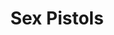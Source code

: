 ---
title: "Sex Pistols"
summary: "The Sex Pistols were an English punk rock band formed in London in 1975. Although their initial career lasted just two and a half years, they were one of the most culturally influential acts in popular music. The band initiated the punk movement in the United Kingdom and inspiring many later punk and alternative rock musicians, while their clothing and hairstyles were a significant influence on punk image.
The Sex Pistols first line up consisted of vocalist Johnny Rotten , guitarist Steve Jones, drummer Paul Cook, and bassist Glen Matlock. Matlock was replaced by Sid Vicious in early 1977. Under the management of Malcolm McLaren, they attracted widespread media controversies bringing them to the attention of the mainstream British press. They swore live on-air during a December 1976 television interview, while the lyrics of their May 1977 single \"God Save the Queen\" described the monarchy a \"fascist regime\", instantly popularizing punk rock in the UK. \"God Save the Queen\" was banned by the BBC and nearly every independent radio station in Britain, making it one of the most censored records in British history.
The Sex Pistols' only album, Never Mind the Bollocks, Here's the Sex Pistols became a UK number one and a staple record of punk rock. In January 1978, at the final gig of a difficult and media-hyped tour of the US, Rotten announced the band's break-up live on stage. Over the next few months, the three remaining members recorded songs for McLaren's film of the Sex Pistols' story, The Great Rock 'n' Roll Swindle. Vicious died of a heroin overdose in February 1979 following his arrest for the alleged murder of his girlfriend, Nancy Spungen. Rotten, Jones, Cook and Matlock reunited for a successful tour in 1996. Further one-off performances and short tours followed over the next decade.
The Sex Pistols have been recognised as a highly influential band. In 2004, Rolling Stone placed them No. 58 on its list of the \"100 Greatest Artists of All Time\". On 24 February 2006, the Sex Pistols—the four original members plus Vicious—were inducted into the Rock and Roll Hall of Fame, although they refused to attend the ceremony."
slug: "sex-pistols"
image: "sex-pistols.jpg"
apple_music_artist_url: "https://music.apple.com/gb/artist/sex-pistols/3184277"
wikipedia_url: "https://en.wikipedia.org/wiki/Sex_Pistols"
---